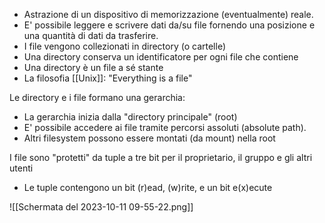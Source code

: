 - Astrazione di un dispositivo di memorizzazione (eventualmente) reale.
- E' possibile leggere e scrivere dati da/su file fornendo una posizione e una quantità di dati da trasferire.
- I file vengono collezionati in directory (o cartelle)
- Una directory conserva un identificatore per ogni file che contiene
- Una directory è un file a sé stante
- La filosofia [[Unix]]: "Everything is a file"

Le directory e i file formano una gerarchia:
- La gerarchia inizia dalla "directory principale" (root)
- E' possibile accedere ai file tramite percorsi assoluti (absolute path).
- Altri filesystem possono essere montati (da mount) nella root

I file sono "protetti" da tuple a tre bit per il proprietario, il gruppo e gli altri utenti
- Le tuple contengono un bit (r)ead, (w)rite, e un bit e(x)ecute 

![[Schermata del 2023-10-11 09-55-22.png]]

